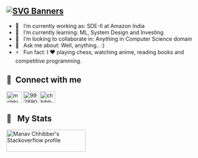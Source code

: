  ## [![SVG Banners](https://svg-banners.vercel.app/api?type=typeWriter&text1=Hi%20there👋,%20this%20is%20Manav%20&width=800&height=75)](https://github.com/mchhibber)

- 🔭 &nbsp; I’m currently working as: SDE-II at Amazon India
- 🌱 &nbsp; I’m currently learning: ML, System Design and Investing
- 👯 &nbsp; I’m looking to collaborate in: Anything in Computer Science domain
- 💬 &nbsp; Ask me about: Well, anything.. :) 
- ⚡ &nbsp; Fun fact: I :heart: playing chess, watching anime, reading books and competitive programming. 
<!-- - 🤔 &nbsp; I’m looking for help with: Starting out in research -->



🔗 &nbsp;**Connect with me**
---
<p align="left">
<a href="https://linkedin.com/in/manavchhibber" target="_blank"><img align="center" src="https://raw.githubusercontent.com/rahuldkjain/github-profile-readme-generator/master/src/images/icons/Social/linked-in-alt.svg" alt="mchhibber" height="30" width="40" /></a>
<a href="https://stackoverflow.com/users/9928908" target="_blank"><img align="center" src="https://raw.githubusercontent.com/rahuldkjain/github-profile-readme-generator/master/src/images/icons/Social/stack-overflow.svg" alt="9928908" height="30" width="40" /></a>
<a href="https://instagram.com/manav.chhibber" target="_blank"><img align="center" src="https://raw.githubusercontent.com/rahuldkjain/github-profile-readme-generator/master/src/images/icons/Social/instagram.svg" alt="chhibbermanav" height="30" width="40" /></a>


📝 &nbsp; My Stats
---
<a href="https://stackoverflow.com/users/9928908/manav-chhibber"><img src="https://stackoverflow.com/users/flair/9928908.png?theme=clean" width="208" height="58" alt="Manav Chhibber's Stackoverflow profile" title="Manav Chhibber's Stackoverflow profile" ></a>

<!--
<a href="https://github.com/mchhibber">
  <img height="150em" align="center" src="https://github-readme-stats.vercel.app/api?username=mchhibber&show_icons=true&count_private=true&include_all_commits=true" />
  <img height="150em" align="center" src="https://github-readme-stats.vercel.app/api/top-langs/?username=mchhibber&layout=compact" />
</a>
-->

<!--
**mchhibber/mchhibber** is a ✨ _special_ ✨ repository because its `README.md` (this file) appears on your GitHub profile.

Here are some ideas to get you started:

- 🔭 I’m currently working on ...
- 🌱 I’m currently learning ...
- 👯 I’m looking to collaborate on ...
- 🤔 I’m looking for help with ...
- 💬 Ask me about ...
- 📫 How to reach me: ...
- 😄 Pronouns: ...
- ⚡ Fun fact: ...
-->
